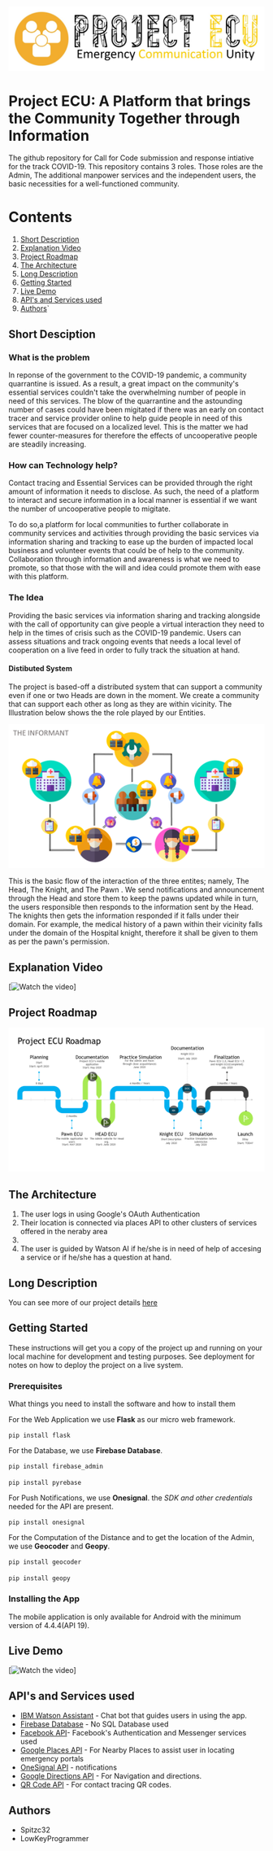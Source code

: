 ![](images/Logo.jpg)
# Project ECU: A Platform that brings the Community Together through Information

The github repository for Call for Code submission and response intiative for the track COVID-19. This repository contains 3 roles. Those roles are the Admin, The additional manpower services and the independent users, the basic necessities for a well-functioned community.  

# Contents
1. [Short Description](#Short-Description)
1. [Explanation Video](#Explanation-Video)
1. [Project Roadmap](#Project-Roadmap)
1. [The Architecture](#The-Architecture)
1. [Long Description](#Long-Description)
1. [Getting Started](#Getting-Started)
1. [Live Demo](#Live-Demo)
1. [API's and Services used](#APIs-and-Services-used)
1. [Authors](#Authors)`


## Short Desciption 

### What is the problem

In reponse of the government to the COVID-19 pandemic, a community quarrantine is issued. As a result, a great impact on the community's essential services couldn't take the overwhelming number of people in need of this services. The blow of the quarrantine and the astounding number of cases could have been migitated if there was an early on contact tracer and service provider online to help guide people in need of this services that are focused on a localized level. This is the matter we had fewer counter-measures for therefore the effects of uncooperative people are steadily increasing.  

### How can Technology help?

Contact tracing and Essential Services can be provided through the right amount of information it needs to disclose. As such, the need of a platform to interact and secure information in a local manner is essential if we want the number of uncooperative people to migitate.

To do so,a platform for local communities to further collaborate in community services and activities through providing the basic services via information sharing and tracking to ease up the burden of impacted local business and volunteer events that could be of help to the community. Collaboration through information and awareness is what we need to promote, so that those with the will and idea could promote them with ease with this platform.   

### The Idea
Providing the basic services via information sharing and tracking alongside with the call of opportunity can give people a virtual interaction they need to help in the times of crisis such as the COVID-19 pandemic. Users can assess situations and track ongoing events that needs a local level of cooperation on a live feed in order to fully track the situation at hand.

#### Distibuted System
The project is based-off a distributed system that can support a community even if one or two Heads are down in the moment. We create a community that can support each other as long as they are within vicinity. The Illustration below shows the the role played by our Entities. 

![](images/ProjectECU.png)

This is the basic flow of the interaction of the three entites; namely, The Head, The Knight, and The Pawn . We send notifications and announcement through the Head and store them to keep the pawns updated while in turn, the users responsible then responds to the information sent by the Head. The knights then gets the information responded if it falls under their domain. For example, the medical history of a pawn within their vicinity falls under the domain of the Hospital knight, therefore it shall be given to them as per the pawn's permission.  

## Explanation Video 
[![Watch the video]()]

## Project Roadmap
![](images/Roadmap.png)

## The Architecture

1. The user logs in using Google's OAuth Authentication
2. Their location is connected via places API to other clusters of services offered in the neraby area
3. 
4. The user is guided by Watson AI if he/she is in need of help of accesing a service or if he/she has a question at hand.

## Long Description
You can see more of our project details [here](Description.md)

## Getting Started
These instructions will get you a copy of the project up and running on your local machine for development and testing purposes. See deployment for notes on how to deploy the project on a live system.

### Prerequisites
What things you need to install the software and how to install them

For the Web Application we use **Flask** as our  micro web framework.
```flask
pip install flask
```
For the Database, we use **Firebase Database**.
```firebase_admin
pip install firebase_admin

pip install pyrebase
```

For Push Notifications, we use **Onesignal**. the *SDK and other credentials* needed for the API are present. 
```onesignal
pip install onesignal
```

For the Computation of the Distance and to get the location of the Admin, we use **Geocoder** and **Geopy**.
```geocoder
pip install geocoder

pip install geopy
```

### Installing the App
The mobile application is only available for Android with the minimum version of 4.4.4(API 19).  


## Live Demo

[![Watch the video]()]

## API's and Services used

* [IBM Watson Assistant](https://www.ibm.com/cloud/watson-assistant/) - Chat bot that guides users in using the app.
* [Firebase Database](https://firebase.google.com/) - No SQL Database used
* [Facebook API](https://developers.facebook.com/products)- Facebook's Authentication and Messenger services used
* [Google Places API](https://developers.google.com/places/web-service/intro) - For Nearby Places to assist user in locating emergency portals
* [OneSignal API](https://app.onesignal.com/) - notifications
* [Google Directions API](https://developers.google.com/maps/documentation/directions/start) - For Navigation and directions.
* [QR Code API](http://goqr.me/) - For contact tracing QR codes.



## Authors
* Spitzc32
* LowKeyProgrammer




